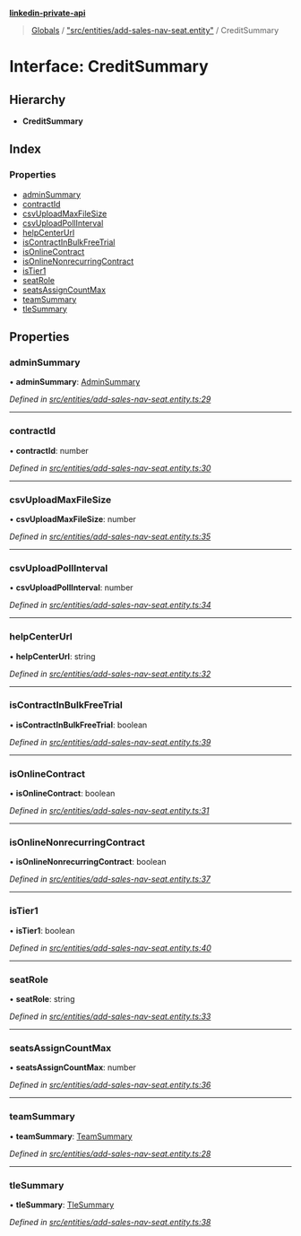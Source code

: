 **[linkedin-private-api](../README.md)**

> [Globals](../globals.md) / ["src/entities/add-sales-nav-seat.entity"](../modules/_src_entities_add_sales_nav_seat_entity_.md) / CreditSummary

# Interface: CreditSummary

## Hierarchy

* **CreditSummary**

## Index

### Properties

* [adminSummary](_src_entities_add_sales_nav_seat_entity_.creditsummary.md#adminsummary)
* [contractId](_src_entities_add_sales_nav_seat_entity_.creditsummary.md#contractid)
* [csvUploadMaxFileSize](_src_entities_add_sales_nav_seat_entity_.creditsummary.md#csvuploadmaxfilesize)
* [csvUploadPollInterval](_src_entities_add_sales_nav_seat_entity_.creditsummary.md#csvuploadpollinterval)
* [helpCenterUrl](_src_entities_add_sales_nav_seat_entity_.creditsummary.md#helpcenterurl)
* [isContractInBulkFreeTrial](_src_entities_add_sales_nav_seat_entity_.creditsummary.md#iscontractinbulkfreetrial)
* [isOnlineContract](_src_entities_add_sales_nav_seat_entity_.creditsummary.md#isonlinecontract)
* [isOnlineNonrecurringContract](_src_entities_add_sales_nav_seat_entity_.creditsummary.md#isonlinenonrecurringcontract)
* [isTier1](_src_entities_add_sales_nav_seat_entity_.creditsummary.md#istier1)
* [seatRole](_src_entities_add_sales_nav_seat_entity_.creditsummary.md#seatrole)
* [seatsAssignCountMax](_src_entities_add_sales_nav_seat_entity_.creditsummary.md#seatsassigncountmax)
* [teamSummary](_src_entities_add_sales_nav_seat_entity_.creditsummary.md#teamsummary)
* [tleSummary](_src_entities_add_sales_nav_seat_entity_.creditsummary.md#tlesummary)

## Properties

### adminSummary

•  **adminSummary**: [AdminSummary](_src_entities_add_sales_nav_seat_entity_.adminsummary.md)

*Defined in [src/entities/add-sales-nav-seat.entity.ts:29](https://github.com/cosiall/linkedin-private-api/blob/7ebb094/src/entities/add-sales-nav-seat.entity.ts#L29)*

___

### contractId

•  **contractId**: number

*Defined in [src/entities/add-sales-nav-seat.entity.ts:30](https://github.com/cosiall/linkedin-private-api/blob/7ebb094/src/entities/add-sales-nav-seat.entity.ts#L30)*

___

### csvUploadMaxFileSize

•  **csvUploadMaxFileSize**: number

*Defined in [src/entities/add-sales-nav-seat.entity.ts:35](https://github.com/cosiall/linkedin-private-api/blob/7ebb094/src/entities/add-sales-nav-seat.entity.ts#L35)*

___

### csvUploadPollInterval

•  **csvUploadPollInterval**: number

*Defined in [src/entities/add-sales-nav-seat.entity.ts:34](https://github.com/cosiall/linkedin-private-api/blob/7ebb094/src/entities/add-sales-nav-seat.entity.ts#L34)*

___

### helpCenterUrl

•  **helpCenterUrl**: string

*Defined in [src/entities/add-sales-nav-seat.entity.ts:32](https://github.com/cosiall/linkedin-private-api/blob/7ebb094/src/entities/add-sales-nav-seat.entity.ts#L32)*

___

### isContractInBulkFreeTrial

•  **isContractInBulkFreeTrial**: boolean

*Defined in [src/entities/add-sales-nav-seat.entity.ts:39](https://github.com/cosiall/linkedin-private-api/blob/7ebb094/src/entities/add-sales-nav-seat.entity.ts#L39)*

___

### isOnlineContract

•  **isOnlineContract**: boolean

*Defined in [src/entities/add-sales-nav-seat.entity.ts:31](https://github.com/cosiall/linkedin-private-api/blob/7ebb094/src/entities/add-sales-nav-seat.entity.ts#L31)*

___

### isOnlineNonrecurringContract

•  **isOnlineNonrecurringContract**: boolean

*Defined in [src/entities/add-sales-nav-seat.entity.ts:37](https://github.com/cosiall/linkedin-private-api/blob/7ebb094/src/entities/add-sales-nav-seat.entity.ts#L37)*

___

### isTier1

•  **isTier1**: boolean

*Defined in [src/entities/add-sales-nav-seat.entity.ts:40](https://github.com/cosiall/linkedin-private-api/blob/7ebb094/src/entities/add-sales-nav-seat.entity.ts#L40)*

___

### seatRole

•  **seatRole**: string

*Defined in [src/entities/add-sales-nav-seat.entity.ts:33](https://github.com/cosiall/linkedin-private-api/blob/7ebb094/src/entities/add-sales-nav-seat.entity.ts#L33)*

___

### seatsAssignCountMax

•  **seatsAssignCountMax**: number

*Defined in [src/entities/add-sales-nav-seat.entity.ts:36](https://github.com/cosiall/linkedin-private-api/blob/7ebb094/src/entities/add-sales-nav-seat.entity.ts#L36)*

___

### teamSummary

•  **teamSummary**: [TeamSummary](_src_entities_add_sales_nav_seat_entity_.teamsummary.md)

*Defined in [src/entities/add-sales-nav-seat.entity.ts:28](https://github.com/cosiall/linkedin-private-api/blob/7ebb094/src/entities/add-sales-nav-seat.entity.ts#L28)*

___

### tleSummary

•  **tleSummary**: [TleSummary](_src_entities_add_sales_nav_seat_entity_.tlesummary.md)

*Defined in [src/entities/add-sales-nav-seat.entity.ts:38](https://github.com/cosiall/linkedin-private-api/blob/7ebb094/src/entities/add-sales-nav-seat.entity.ts#L38)*
